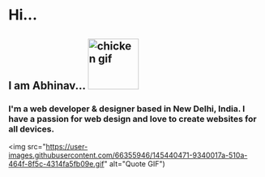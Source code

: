# Hi...

## I am Abhinav... <img src="https://user-images.githubusercontent.com/66355946/145436438-6428ff18-bd2f-40fb-92f5-d3452a8a66c7.gif" alt="chicken gif" width="100px"> 

### I'm a web developer & designer based in New Delhi, India. I have a passion for web design and love to create websites for all devices.

<img src="https://user-images.githubusercontent.com/66355946/145440471-9340017a-510a-464f-8f5c-4314fa5fb09e.gif" alt="Quote GIF")
